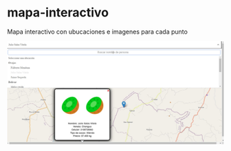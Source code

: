 # mapa-interactivo
Mapa interactivo con ubucaciones e imagenes para cada punto

![Image](https://github.com/DeveloperMDCM/mapa-interactivo/blob/master/bg.jpg)
